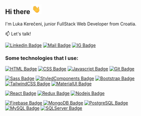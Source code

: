 ## Hi there ![HiThere](./assets/waving-hand.gif)

I'm Luka Kerečeni, junior FullStack Web Developer from Croatia.

:mailbox: Let's talk!

[![Linkedin Badge](https://img.shields.io/badge/-lkereceni-0e76a8?style=flat&labelColor=0e76a8&logo=linkedin&logoColor=white)](https://www.linkedin.com/in/luka-kere%C4%8Deni-59b71718b/) [![Mail Badge](https://img.shields.io/badge/-luka.kereceni-ea4335?style=flat&labelColor=ea4335&logo=gmail&logoColor=white)](mailto:luka.kereceni@gmail.com) [![IG Badge](https://img.shields.io/badge/-@lkereceni-e84393?style=flat&labelColor=e84393&logo=instagram&logoColor=white)](https://www.instagram.com/lkereceni)

### Some technologies that I use:

[![HTML Badge](https://img.shields.io/badge/-HTML-f16529?style=for-the-badge&labelColor=black&logo=html5&logoColor=f16529)](#) [![CSS Badge](https://img.shields.io/badge/-CSS-2965f1?style=for-the-badge&labelColor=black&logo=css3&logoColor=2965f1)](#) [![Javascript Badge](https://img.shields.io/badge/-Javascript-F0DB4F?style=for-the-badge&labelColor=black&logo=javascript&logoColor=F0DB4F)](#) [![Git Badge](https://img.shields.io/badge/-Git-F05032?style=for-the-badge&labelColor=black&logo=git&logoColor=F05032)](#)

[![Sass Badge](https://img.shields.io/badge/-Sass/Scss-CC6699?style=for-the-badge&labelColor=black&logo=sass&logoColor=CC6699)](#) [![StyledComponents Badge](https://img.shields.io/badge/-Styled_components-DB7093?style=for-the-badge&labelColor=black&logo=styled-components&logoColor=DB7093)](#) [![Bootstrap Badge](https://img.shields.io/badge/-Bootstrap-7952B3?style=for-the-badge&labelColor=black&logo=bootstrap&logoColor=7952B3)](#) [![TailwindCSS Badge](https://img.shields.io/badge/-Tailwind-38B2AC?style=for-the-badge&labelColor=black&logo=tailwind-css&logoColor=38B2AC)](#) [![MaterialUI Badge](https://img.shields.io/badge/-Material_UI-0081CB?style=for-the-badge&labelColor=black&logo=material-ui&logoColor=0081CB)](#)

[![React Badge](https://img.shields.io/badge/-React/React_Native-61DAFB?style=for-the-badge&labelColor=black&logo=react&logoColor=61DAFB)](#) [![Redux Badge](https://img.shields.io/badge/-Redux-764ABC?style=for-the-badge&labelColor=black&logo=redux&logoColor=764ABC)](#) [![Nodejs Badge](https://img.shields.io/badge/-Nodejs-339933?style=for-the-badge&labelColor=black&logo=node.js&logoColor=339933)](#)

[![Firebase Badge](https://img.shields.io/badge/-Firebase-FFCA28?style=for-the-badge&labelColor=black&logo=firebase&logoColor=FFCA28)](#) [![MongoDB Badge](https://img.shields.io/badge/-MongoDB-47A248?style=for-the-badge&labelColor=black&logo=mongodb&logoColor=47A248)](#) [![PostgreSQL Badge](https://img.shields.io/badge/-postgresql-336791?style=for-the-badge&labelColor=black&logo=postgresql&logoColor=336791)](#) [![MySQL Badge](https://img.shields.io/badge/-mysql-4479A1?style=for-the-badge&labelColor=black&logo=mysql&logoColor=4479A1)](#) [![SQLServer Badge](https://img.shields.io/badge/-sql_server-CC2927?style=for-the-badge&labelColor=black&logo=microsoft-sql-server&logoColor=CC2927)](#)